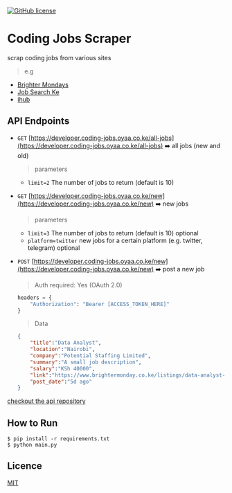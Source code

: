  [![GitHub license](https://img.shields.io/github/license/james-muriithi/coding-jobs-scrapper?style=for-the-badge)](https://github.com/opensource254/corona-api/blob/master/LICENSE)

# Coding Jobs Scraper
scrap coding jobs from various sites
> e.g
- [Brighter Mondays](https://www.brightermonday.co.ke/jobs/software-data)
- [Job Search Ke](https://www.jobsearchke.com/category/ICT/)
- [ihub](https://ihub.co.ke/jobs)

## API Endpoints
- <code>GET</code> [https://developer.coding-jobs.oyaa.co.ke/all-jobs](https://developer.coding-jobs.oyaa.co.ke/all-jobs) ➡️ all jobs (new and old)
    > parameters
    - `limit=2` The number of jobs to return (default is 10)

- <code>GET</code> [https://developer.coding-jobs.oyaa.co.ke/new](https://developer.coding-jobs.oyaa.co.ke/new) ➡️ new jobs
    > parameters
    - `limit=3` The number of jobs to return (default is 10) optional
    - `platform=twitter` new jobs for a certain platform (e.g. twitter, telegram) optional

- <code>POST</code> [https://developer.coding-jobs.oyaa.co.ke/new](https://developer.coding-jobs.oyaa.co.ke/new) ➡️ post a new job
    > Auth required: Yes (OAuth 2.0)
    ```python
    headers = {
        "Authorization": "Bearer [ACCESS_TOKEN_HERE]" 
    }
    ```

    > Data
    ```JSON
    {
        "title":"Data Analyst",
        "location":"Nairobi",
        "company":"Potential Staffing Limited",
        "summary":"A small job description",
        "salary":"KSh 40000",
        "link":"https://www.brightermonday.co.ke/listings/data-analyst-mpjwzz",
        "post_date":"5d ago"
    }
    ```
[checkout the api repository](https://github.com/james-muriithi/coding-jobs-api)

## How to Run
 

```
$ pip install -r requirements.txt 
$ python main.py
```

## Licence
[MIT](https://github.com/james-muriithi/coding-jobs-scrapper/blob/master/LICENCE)

